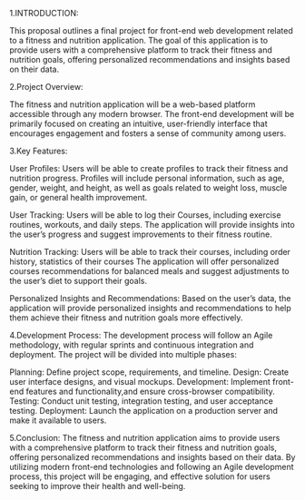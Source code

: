 1.INTRODUCTION:


This proposal outlines a final project for front-end web development related to a fitness and nutrition application. The goal of this application is to provide users with a comprehensive platform to track their fitness and nutrition goals, offering personalized recommendations and insights based on their data.


2.Project Overview:

The fitness and nutrition application will be a web-based platform accessible through any modern browser. The front-end development will be primarily focused on creating an intuitive, user-friendly interface that encourages engagement and fosters a sense of community among users.



3.Key Features:


User Profiles: Users will be able to create profiles to track their fitness and nutrition progress. Profiles will include personal information, such as age, gender, weight, and height, as well as goals related to weight loss, muscle gain, or general health improvement.

User Tracking: Users will be able to log their Courses, including exercise routines, workouts, and daily steps. The application will provide insights into the user’s progress and suggest improvements to their fitness routine.

Nutrition Tracking: Users will be able to track their courses, including order history, statistics of their courses The application will offer personalized courses recommendations for balanced meals and suggest adjustments to the user’s diet to support their goals.


Personalized Insights and Recommendations: Based on the user’s data, the application will provide personalized insights and recommendations to help them achieve their fitness and nutrition goals more effectively.




4.Development Process:
The development process will follow an Agile methodology, with regular sprints and continuous integration and deployment. The project will be divided into multiple phases:

Planning: Define project scope, requirements, and timeline.
Design: Create user interface designs, and visual mockups.
Development: Implement front-end features and functionality,and ensure cross-browser compatibility.
Testing: Conduct unit testing, integration testing, and user acceptance testing.
Deployment: Launch the application on a production server and make it available to users.

5.Conclusion:
The fitness and nutrition application aims to provide users with a comprehensive platform to track their fitness and nutrition goals, offering personalized recommendations and insights based on their data. By utilizing modern front-end technologies and following an Agile development process, this project will be engaging, and effective solution for users seeking to improve their health and well-being.
